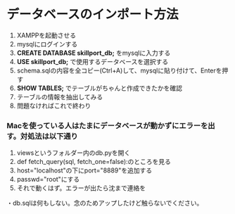 <h1>データベースのインポート方法</h1>
  <ol>
    <li>XAMPPを起動させる</li>
    <li>mysqlにログインする</li>
    <li><b>CREATE DATABASE skillport_db;</b> をmysqlに入力する</li>
    <li><b>USE skillport_db;</b> で使用するデータベースを選択する</li>
    <li>schema.sqlの内容を全コピー(Ctrl+A)して、mysqlに貼り付けて、Enterを押す</li>
    <li><b>SHOW TABLES;</b> でテーブルがちゃんと作成できたかを確認</li>
    <li>テーブルの情報を抽出してみる</li>
    <li>問題なければこれで終わり</li>
  </ol>

<h3>Macを使っている人はたまにデータベースが動かずにエラーを出す。対処法は以下通り</h3>
<ol>
  <li>viewsというフォルダー内のdb.pyを開く</li>
  <li>def fetch_query(sql, fetch_one=false):のところを見る</li>
  <li>host="localhost"の下にport="8889"を追加する</li>
  <li>passwd="root"にする</li>
  <li>それで動くはず。エラーが出たら沈まで連絡を</li>
</ol>

<p>・db.sqlは何もしない。念のためアップしたけど触らないでください。</p>

